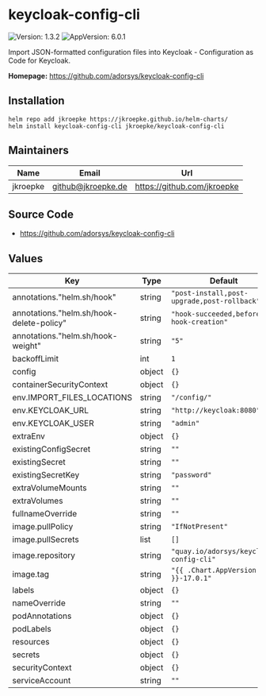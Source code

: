 # keycloak-config-cli

![Version: 1.3.2](https://img.shields.io/badge/Version-1.3.2-informational?style=flat-square) ![AppVersion: 6.0.1](https://img.shields.io/badge/AppVersion-6.0.1-informational?style=flat-square)

Import JSON-formatted configuration files into Keycloak - Configuration as Code for Keycloak.

**Homepage:** <https://github.com/adorsys/keycloak-config-cli>

## Installation

```shell
helm repo add jkroepke https://jkroepke.github.io/helm-charts/
helm install keycloak-config-cli jkroepke/keycloak-config-cli
```

## Maintainers

| Name | Email | Url |
| ---- | ------ | --- |
| jkroepke | <github@jkroepke.de> | <https://github.com/jkroepke> |

## Source Code

* <https://github.com/adorsys/keycloak-config-cli>

## Values

| Key | Type | Default | Description |
|-----|------|---------|-------------|
| annotations."helm.sh/hook" | string | `"post-install,post-upgrade,post-rollback"` |  |
| annotations."helm.sh/hook-delete-policy" | string | `"hook-succeeded,before-hook-creation"` |  |
| annotations."helm.sh/hook-weight" | string | `"5"` |  |
| backoffLimit | int | `1` |  |
| config | object | `{}` |  |
| containerSecurityContext | object | `{}` |  |
| env.IMPORT_FILES_LOCATIONS | string | `"/config/"` |  |
| env.KEYCLOAK_URL | string | `"http://keycloak:8080"` |  |
| env.KEYCLOAK_USER | string | `"admin"` |  |
| extraEnv | object | `{}` |
| existingConfigSecret | string | `""` |  |
| existingSecret | string | `""` |  |
| existingSecretKey | string | `"password"` |  |
| extraVolumeMounts | string | `""` |  |
| extraVolumes | string | `""` |  |
| fullnameOverride | string | `""` |  |
| image.pullPolicy | string | `"IfNotPresent"` |  |
| image.pullSecrets | list | `[]` |  |
| image.repository | string | `"quay.io/adorsys/keycloak-config-cli"` |  |
| image.tag | string | `"{{ .Chart.AppVersion }}-17.0.1"` |  |
| labels | object | `{}` |  |
| nameOverride | string | `""` |  |
| podAnnotations | object | `{}` |  |
| podLabels | object | `{}` |  |
| resources | object | `{}` |  |
| secrets | object | `{}` |  |
| securityContext | object | `{}` |  |
| serviceAccount | string | `""` |  |
